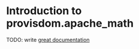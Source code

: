 # Introduction to provisdom.apache_math

TODO: write [great documentation](http://jacobian.org/writing/what-to-write/)
